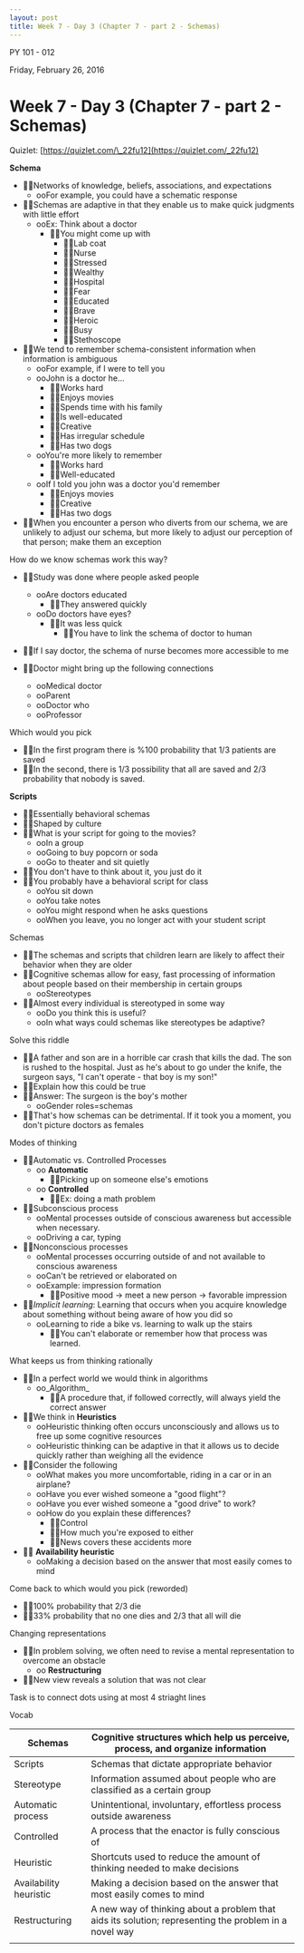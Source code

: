 ```yaml
---
layout: post
title: Week 7 - Day 3 (Chapter 7 - part 2 - Schemas)
---
```

PY 101 - 012

Friday, February 26, 2016

# Week 7 - Day 3 (Chapter 7 - part 2 - Schemas)

Quizlet: [https://quizlet.com/\_22fu12](https://quizlet.com/_22fu12)

**Schema**

- Networks of knowledge, beliefs, associations, and expectations
  - ooFor example, you could have a schematic response
- Schemas are adaptive in that they enable us to make quick judgments with little effort
  - ooEx: Think about a doctor
    - You might come up with
      - Lab coat
      - Nurse
      - Stressed
      - Wealthy
      - Hospital
      - Fear
      - Educated
      - Brave
      - Heroic
      - Busy
      - Stethoscope
- We tend to remember schema-consistent information when information is ambiguous
  - ooFor example, if I were to tell you
  - ooJohn is a doctor he…
    - Works hard
    - Enjoys movies
    - Spends time with his family
    - Is well-educated
    - Creative
    - Has irregular schedule
    - Has two dogs
  - ooYou're more likely to remember
    - Works hard
    - Well-educated
  - ooIf I told you john was a doctor you'd remember
    - Enjoys movies
    - Creative
    - Has two dogs
- When you encounter a person who diverts from our schema, we are unlikely to adjust our schema, but more likely to adjust our perception of that person; make them an exception

How do we know schemas work this way?

- Study was done where people asked people
  - ooAre doctors educated
    - They answered quickly
  - ooDo doctors have eyes?
    - It was less quick
      - You have to link the schema of doctor to human

- If I say doctor, the schema of nurse becomes more accessible to me
- Doctor might bring up the following connections
  - ooMedical doctor
  - ooParent
  - ooDoctor who
  - ooProfessor

Which would you pick

- In the first program there is %100 probability that 1/3 patients are saved
- In the second, there is 1/3 possibility that all are saved and 2/3 probability that nobody is saved.

**Scripts**

- Essentially behavioral schemas
- Shaped by culture
- What is your script for going to the movies?
  - ooIn a group
  - ooGoing to buy popcorn or soda
  - ooGo to theater and sit quietly
- You don't have to think about it, you just do it
- You probably have a behavioral script for class
  - ooYou sit down
  - ooYou take notes
  - ooYou might respond when he asks questions
  - ooWhen you leave, you no longer act with your student script

Schemas

- The schemas and scripts that children learn are likely to affect their behavior when they are older
- Cognitive schemas allow for easy, fast processing of information about people based on their membership in certain groups
  - ooStereotypes
- Almost every individual is stereotyped in some way
  - ooDo you think this is useful?
  - ooIn what ways could schemas like stereotypes be adaptive?

Solve this riddle

- A father and son are in a horrible car crash that kills the dad. The son is rushed to the hospital. Just as he's about to go under the knife, the surgeon says, "I can't operate - that boy is my son!"
- Explain how this could be true
- Answer: The surgeon is the boy's mother
  - ooGender roles=schemas
- That's how schemas can be detrimental. If it took you a moment, you don't picture doctors as females

Modes of thinking

- Automatic vs. Controlled Processes
  - oo **Automatic**
    - Picking up on someone else's emotions
  - oo **Controlled**
    - Ex: doing a math problem
- Subconscious process
  - ooMental processes outside of conscious awareness but accessible when necessary.
  - ooDriving a car, typing
- Nonconscious processes
  - ooMental processes occurring outside of and not available to conscious awareness
  - ooCan't be retrieved or elaborated on
  - ooExample: impression formation
    - Positive mood -> meet a new person -> favorable impression
- _Implicit learning_: Learning that occurs when you acquire knowledge about something without being aware of how you did so
  - ooLearning to ride a bike vs. learning to walk up the stairs
    - You can't elaborate or remember how that process was learned.

What keeps us from thinking rationally

- In a perfect world we would think in algorithms
  - oo_Algorithm_
    - A procedure that, if followed correctly, will always yield the correct answer
- We think in **Heuristics**
  - ooHeuristic thinking often occurs unconsciously and allows us to free up some cognitive resources
  - ooHeuristic thinking can be adaptive in that it allows us to decide quickly rather than weighing all the evidence
- Consider the following
  - ooWhat makes you more uncomfortable, riding in a car or in an airplane?
  - ooHave you ever wished someone a "good flight"?
  - ooHave you ever wished someone a "good drive" to work?
  - ooHow do you explain these differences?
    - Control
    - How much you're exposed to either
    - News covers these accidents more
-  **Availability heuristic**
  - ooMaking a decision based on the answer that most easily comes to mind

Come back to which would you pick (reworded)

- 100% probability that 2/3 die
- 33% probability that no one dies and 2/3 that all will die

Changing representations

- In problem solving, we often need to revise a mental representation to overcome an obstacle
  - oo **Restructuring**
- New view reveals a solution that was not clear

Task is to connect dots using at most 4 striaght lines

Vocab

| Schemas | Cognitive structures which help us perceive, process, and organize information |
| --- | --- |
| Scripts | Schemas that dictate appropriate behavior |
| Stereotype | Information assumed about people who are classified as a certain group |
| Automatic process | Unintentional, involuntary, effortless process outside awareness |
| Controlled | A process that the enactor is fully conscious of |
| Heuristic | Shortcuts used to reduce the amount of thinking needed to make decisions |
| Availability heuristic | Making a decision based on the answer that most easily comes to mind |
| Restructuring | A new way of thinking about a problem that aids its solution; representing the problem in a novel way |
|   |   |